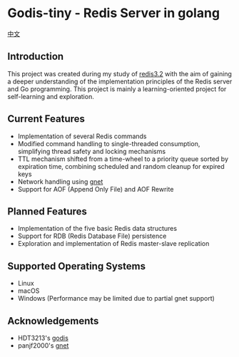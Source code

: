 # Godis-tiny - Redis Server in golang

[中文](./README_ZH.md)
## Introduction
This project was created during my study of [redis3.2](https://github.com/redis/redis/tree/3.2) with the aim of gaining a deeper understanding of the implementation principles of the Redis server and Go programming. This project is mainly a learning-oriented project for self-learning and exploration.

## Current Features
- Implementation of several Redis commands
- Modified command handling to single-threaded consumption, simplifying thread safety and locking mechanisms
- TTL mechanism shifted from a time-wheel to a priority queue sorted by expiration time, combining scheduled and random cleanup for expired keys
- Network handling using [gnet](https://github.com/panjf2000/gnet)
- Support for AOF (Append Only File) and AOF Rewrite

## Planned Features
- Implementation of the five basic Redis data structures
- Support for RDB (Redis Database File) persistence
- Exploration and implementation of Redis master-slave replication

## Supported Operating Systems
- Linux
- macOS
- Windows (Performance may be limited due to partial gnet support)

## Acknowledgements
- HDT3213's [godis](https://github.com/HDT3213/godis)
- panjf2000's [gnet](https://github.com/panjf2000/gnet)